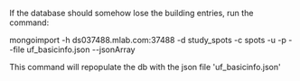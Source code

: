 If the database should somehow lose the building entries, run the command:

mongoimport -h ds037488.mlab.com:37488 -d study_spots -c spots -u <user> -p <password> --file uf_basicinfo.json --jsonArray

This command will repopulate the db with the json file 'uf_basicinfo.json'
